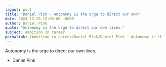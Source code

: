 ```yaml
---
layout: post
title: "Daniel Pink - Autonomy is the urge to direct our own"
date: 2024-12-28 12:00:00 -0000
author: Daniel Pink
quote: "Autonomy is the urge to direct our own lives."
subject: Ambition in career
permalink: /Ambition in career/Daniel Pink/Daniel Pink - Autonomy is the urge to direct our own
---
```


Autonomy is the urge to direct our own lives.

- Daniel Pink
